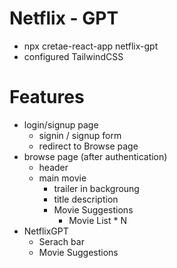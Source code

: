 # Netflix - GPT

- npx cretae-react-app netflix-gpt
- configured TailwindCSS


# Features
- login/signup page
    - signin / signup form
    - redirect to Browse page
- browse page (after authentication)
    - header
    - main movie
        - trailer in backgroung
        - title description
        - Movie Suggestions
            - Movie List * N
- NetflixGPT
    - Serach bar
    - Movie Suggestions